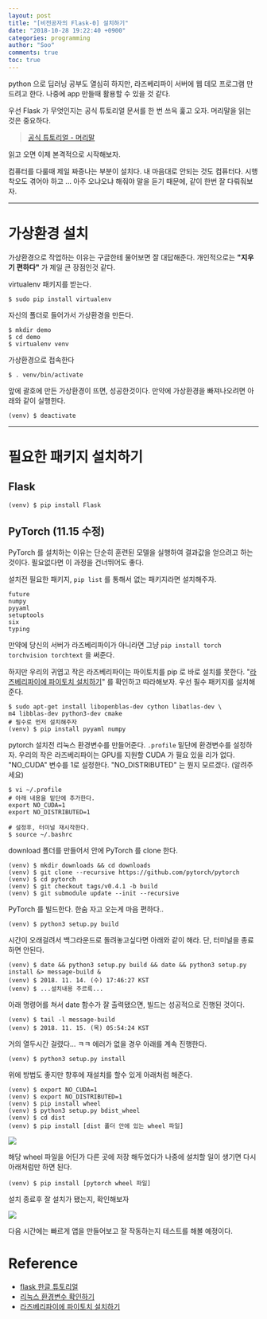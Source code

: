 ```yaml
---
layout: post
title: "[비전공자의 Flask-0] 설치하기"
date: "2018-10-28 19:22:40 +0900"
categories: programming
author: "Soo"
comments: true
toc: true
---
```


python 으로 딥러닝 공부도 열심히 하지만, 라즈베리파이 서버에 웹 데모 프로그램 만드려고 한다. 나중에 app 만들때 활용할 수 있을 것 같다.

우선 Flask 가 무엇인지는 공식 튜토리얼 문서를 한 번 쓰윽 훑고 오자. 머리말을 읽는 것은 중요하다.

> [공식 튜토리얼 - 머리말](https://flask-docs-kr.readthedocs.io/ko/latest/foreword.html)

읽고 오면 이제 본격적으로 시작해보자.

컴퓨터를 다룰때 제일 짜증나는 부분이 설치다. 내 마음대로 안되는 것도 컴퓨터다. 시행착오도 겪어야 하고 ... 아주 오냐오냐 해줘야 말을 듣기 때문에, 같이 한번 잘 다뤄줘보자.

---

# 가상환경 설치

가상환경으로 작업하는 이유는 구글한테 물어보면 잘 대답해준다. 개인적으로는 **"지우기 편하다"** 가 제일 큰 장점인것 같다.

virtualenv 패키지를 받는다.

```
$ sudo pip install virtualenv
```

자신의 폴더로 들어가서 가상환경을 만든다.

```
$ mkdir demo
$ cd demo
$ virtualenv venv
```

가상환경으로 접속한다

```
$ . venv/bin/activate
```

앞에 괄호에 만든 가상환경이 뜨면, 성공한것이다. 만약에 가상환경을 빠져나오려면 아래와 같이 실행한다.

```
(venv) $ deactivate
```

---

# 필요한 패키지 설치하기

## Flask

```
(venv) $ pip install Flask
```


## PyTorch (11.15 수정)

PyTorch 를 설치하는 이유는 단순히 훈련된 모델을 실행하여 결과값을 얻으려고 하는 것이다. 필요없다면 이 과정을 건너뛰어도 좋다.

설치전 필요한 패키지, `pip list` 를 통해서 없는 패키지라면 설치해주자.

```
future
numpy
pyyaml
setuptools
six
typing
```

만약에 당신의 서버가 라즈베리파이가 아니라면 그냥 `pip install torch torchvision torchtext` 을 써준다.

하지만 우리의 귀엽고 작은 라즈베리파이는 파이토치를 pip 로 바로 설치를 못한다. "[라즈베리파이에 파이토치 설치하기](https://gist.github.com/fgolemo/b973a3fa1aaa67ac61c480ae8440e754)" 를 확인하고 따라해보자. 우선 필수 패키지를 설치해준다.

```
$ sudo apt-get install libopenblas-dev cython libatlas-dev \
m4 libblas-dev python3-dev cmake
# 필수로 먼저 설치해주자
(venv) $ pip install pyyaml numpy 
```

pytorch 설치전 리눅스 환경변수를 만들어준다. `.profile` 밑단에 환경변수를 설정하자. 우리의 작은 라즈베리파이는 GPU를 지원할 CUDA 가 필요 있을 리가 없다. "NO\_CUDA" 변수를 1로 설정한다. "NO\_DISTRIBUTED" 는 뭔지 모르겠다. (알려주세요)


```
$ vi ~/.profile
# 아래 내용을 밑단에 추가한다.
export NO_CUDA=1
export NO_DISTRIBUTED=1

# 설정후, 터미널 재시작한다.
$ source ~/.bashrc
```

download 폴더를 만들어서 안에 PyTorch 를 clone 한다.

```
(venv) $ mkdir downloads && cd downloads
(venv) $ git clone --recursive https://github.com/pytorch/pytorch
(venv) $ cd pytorch
(venv) $ git checkout tags/v0.4.1 -b build
(venv) $ git submodule update --init --recursive
```

PyTorch 를 빌드한다. 한숨 자고 오는게 마음 편하다..

```
(venv) $ python3 setup.py build
```

시간이 오래걸려서 백그라운드로 돌려놓고싶다면 아래와 같이 해라. 단, 터미널을 종료하면 안된다.

```
(venv) $ date && python3 setup.py build && date && python3 setup.py install &> message-build &
(venv) $ 2018. 11. 14. (수) 17:46:27 KST
(venv) $ ...설치내용 주르륵...
```

아래 명령어를 쳐서 date 함수가 잘 출력됐으면, 빌드는 성공적으로 진행된 것이다.

```
(venv) $ tail -l message-build
(venv) $ 2018. 11. 15. (목) 05:54:24 KST
```

거의 열두시간 걸렸다... ㅋㅋ 에러가 없을 경우 아래를 계속 진행한다.

```
(venv) $ python3 setup.py install
```

위에 방법도 좋지만 향후에 재설치를 할수 있게 아래처럼 해준다.

```
(venv) $ export NO_CUDA=1
(venv) $ export NO_DISTRIBUTED=1
(venv) $ pip install wheel
(venv) $ python3 setup.py bdist_wheel
(venv) $ cd dist
(venv) $ pip install [dist 폴더 안에 있는 wheel 파일]
```

<img src="https://dl.dropbox.com/s/0sm9i9ajhp5y5kw/1115_installtorch.png">

해당 wheel 파일을 어딘가 다른 곳에 저장 해두었다가 나중에 설치할 일이 생기면 다시 아래처럼만 하면 된다.

```
(venv) $ pip install [pytorch wheel 파일]
```

설치 종료후 잘 설치가 됐는지, 확인해보자

<img src="https://dl.dropbox.com/s/s5h0s5lc187a2ek/1115_testtorch.png">


다음 시간에는 빠르게 앱을 만들어보고 잘 작동하는지 테스트를 해볼 예정이다.

# Reference

* [flask 한글 튜토리얼](https://flask-docs-kr.readthedocs.io/ko/latest/installation.html)
* [리눅스 환경변수 확인하기](http://onecellboy.tistory.com/220)
* [라즈베리파이에 파이토치 설치하기](https://wormtooth.com/20180617-pytorch-on-raspberrypi/)
